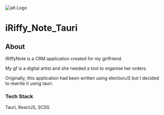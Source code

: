 ![alt Logo](https://raw.githubusercontent.com/MateuszGibi/iRiffy_Note_Tauri/main/src-tauri/icons/noteLogo256.png?token=GHSAT0AAAAAABW6BVC75WG6X5KIICLEODKEYYKSSCQ)

# iRiffy_Note_Tauri

## About

iRiffyNote is a CRM application created for my girlfriend.

My gf is a digital artist and she needed a tool to organise her orders.

Originally, this application had been written using electionJS but I decided to rewrite it using tauri.

### Tech Stack

Tauri, ReactJS, SCSS
